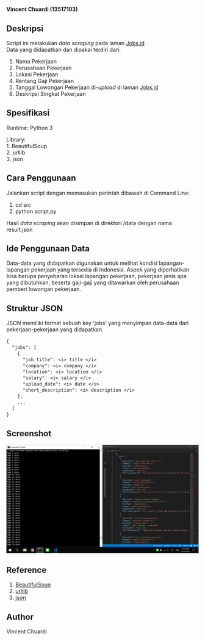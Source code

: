 <h1
  Daftar Pekerjaan
</h1>

<h4>
  Vincent Chuardi (13517103)
</h4>

## Deskripsi

Script ini melakukan <i>data scraping</i> pada laman [Jobs.id](https://www.jobs.id/lowongan-kerja)
<br>
Data yang didapatkan dan dipakai terdiri dari:
1. Nama Pekerjaan
2. Perusahaan Pekerjaan
3. Lokasi Pekerjaan
4. Rentang Gaji Pekerjaan
5. Tanggal Lowongan Pekerjaan di-<i>upload</i> di laman [Jobs.id](https://www.jobs.id)
6. Deskripsi Singkat Pekerjaan

## Spesifikasi

Runtime: Python 3
<p>
Library:
<br>
1. BeautifulSoup
  <br>
2. urllib
  <br>
3. json
</p>

## Cara Penggunaan

Jalankan script dengan memasukan perintah dibawah di Command Line:
1. cd src
1. python script.py

Hasil <i>data scraping</i> akan disimpan di direktori /data dengan nama result.json

## Ide Penggunaan Data

Data-data yang didapatkan digunakan untuk melihat kondisi lapangan-lapangan pekerjaan yang tersedia di Indonesia. Aspek yang diperhatikan bisa berupa penyebaran lokasi lapangan pekerjaan, pekerjaan jenis apa yang dibutuhkan, beserta gaji-gaji yang ditawarkan oleh perusahaan pemberi lowongan pekerjaan.

## Struktur JSON

JSON memiliki format sebuah key 'jobs' yang menyimpan data-data dari pekerjaan-pekerjaan yang didapatkan.

```
{
  "jobs": [
    {
      "job_title": <i> title </i>
      "company": <i> company </i>
      "location": <i> location </i>
      "salary": <i> salary </i>
      "upload_date": <i> date </i>
      "short_description": <i> description </i>
    },
    ...
  ]
}
```

## Screenshot

![screenshot](/screenshots/screenshot1.jpg)

## Reference

1. [BeautifulSoup](https://www.crummy.com/software/BeautifulSoup/bs4/doc/)
2. [urllib](https://docs.python.org/3/library/urllib.html)
3. [json](https://docs.python.org/3/library/json.html?highlight=json#module-json)

## Author
Vincent Chuardi
